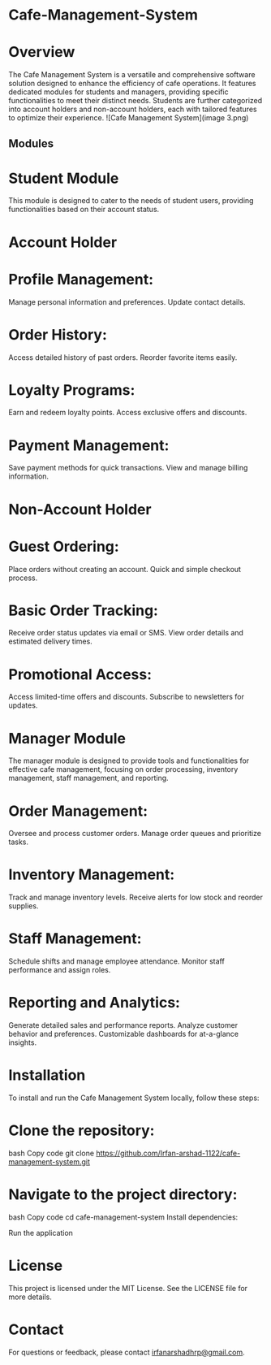 # Cafe-Management-System

# Overview
The Cafe Management System is a versatile and comprehensive software solution designed to enhance the efficiency of cafe operations. It features dedicated modules for students and managers, providing specific functionalities to meet their distinct needs. Students are further categorized into account holders and non-account holders, each with tailored features to optimize their experience.
![Cafe Management System](image 3.png)

## Modules
# Student Module
This module is designed to cater to the needs of student users, providing functionalities based on their account status.

# Account Holder
# Profile Management:

Manage personal information and preferences.
Update contact details.
# Order History:

Access detailed history of past orders.
Reorder favorite items easily.
# Loyalty Programs:

Earn and redeem loyalty points.
Access exclusive offers and discounts.
# Payment Management:

Save payment methods for quick transactions.
View and manage billing information.
# Non-Account Holder
# Guest Ordering:

Place orders without creating an account.
Quick and simple checkout process.
# Basic Order Tracking:

Receive order status updates via email or SMS.
View order details and estimated delivery times.
# Promotional Access:

Access limited-time offers and discounts.
Subscribe to newsletters for updates.
# Manager Module
The manager module is designed to provide tools and functionalities for effective cafe management, focusing on order processing, inventory management, staff management, and reporting.

# Order Management:

Oversee and process customer orders.
Manage order queues and prioritize tasks.
# Inventory Management:

Track and manage inventory levels.
Receive alerts for low stock and reorder supplies.
# Staff Management:

Schedule shifts and manage employee attendance.
Monitor staff performance and assign roles.
# Reporting and Analytics:

Generate detailed sales and performance reports.
Analyze customer behavior and preferences.
Customizable dashboards for at-a-glance insights.
# Installation
To install and run the Cafe Management System locally, follow these steps:

# Clone the repository:
bash
Copy code
git clone https://github.com/Irfan-arshad-1122/cafe-management-system.git
# Navigate to the project directory:
bash
Copy code
cd cafe-management-system
Install dependencies:

Run the application

# License
This project is licensed under the MIT License. See the LICENSE file for more details.

# Contact
For questions or feedback, please contact irfanarshadhrp@gmail.com.

